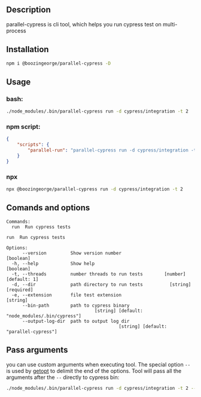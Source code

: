 ## Description
parallel-cypress is cli tool, which helps you run cypress test on multi-process

## Installation

```bash
npm i @boozingeorge/parallel-cypress -D
```

## Usage

### bash:
```bash
./node_modules/.bin/parallel-cypress run -d cypress/integration -t 2
```

### npm script:
```json
{
    "scripts": {
        "parallel-run": "parallel-cypress run -d cypress/integration -t 2"
    }
}

```

### npx
```bash
npx @boozingeorge/parallel-cypress run -d cypress/integration -t 2
```

## Comands and options

```
Commands:
  run  Run cypress tests
```

```
run  Run cypress tests

Options:
      --version         Show version number                            [boolean]
  -h, --help            Show help                                      [boolean]
  -t, --threads         number threads to run tests        [number] [default: 1]
  -d, --dir             path directory to run tests          [string] [required]
  -e, --extension       file test extension                             [string]
      --bin-path        path to cypress binary
                                 [string] [default: "node_modules/.bin/cypress"]
      --output-log-dir  path to output log dir
                                          [string] [default: "parallel-cypress"]
```

## Pass arguments
you can use custom arguments when executing tool. The special option `--` is used by [getopt](https://unix.stackexchange.com/questions/147143/when-and-how-was-the-double-dash-introduced-as-an-end-of-options-delimiter) to delimit the end of the options. Tool will pass all the arguments after the `--` directly to cypress bin:

```bash
./node_modules/.bin/parallel-cypress run -d cypress/integration -t 2 -- --env allure=true
```
